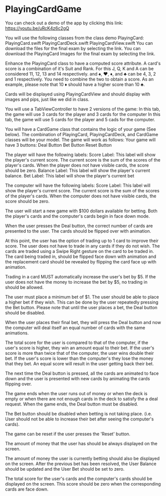 # PlayingCardGame
You can check out a demo of the app by clicking this link: https://youtu.be/uRcK4z6c2gQ

You will use the following classes from the class demo PlayingCard:
PlayingCard.swift
PlayingCardDeck.swift
PlayingCardView.swift
You can download the files for the final exam by selecting the link. You can download the PlayingCard Images for the final exam by selecting the link.

Enhance the PlayingCard class to have a computed score attribute. A card's score is a combination of it's Suit and Rank. For this J, Q, K and A can be considered 11, 12, 13 and 14 respectively. and ♠, ♥, ♦, and ♣ can be 4, 3, 2 and 1 respectively. You need to combine the two to obtain a score. As an example, please note that 10 ♦ should have a higher score than 10 ♣.

Cards will be displayed using PlayingCardView and should display with images and pips, just like we did in class.

You will use a TabViewController to have 2 versions of the game:
In this tab, the game will use 3 cards for the player and 3 cards for the computer
In this tab, the game will use 5 cards for the player and 5 cads for the computer.

You will have a CardGame class that contains the logic of your game (See below). The combination of PlayingCard, PlayingCardDeck, and CardGame classes will be your model. The game will work as follows:
Your game will have 3 buttons:
Deal Button
Bet Button
Reset Button

The player will have the following labels:
Score Label: This label will show the player's current score. The current score is the sum of the scores of the player's cards. When the player does not have visible cards, the score should be zero.
Balance Label: This label will show the player's current balance.
Bet Label: This label will show the player's current bet

The computer will have the following labels:
Score Label: This label will show the player's current score. The current score is the sum of the scores of the player's cards. When the computer does not have visible cards, the score should be zero.

The user will start a new game with $100 dollars available for betting. Both the player's cards and the computer's cards begin in face down mode.

When the user presses the Deal button, the correct number of cards are presented to the user. The cards should be flipped over with animation.

At this point, the user has the option of trading up to 1 card to improve their score. The user does not have to trade in any cards if they do not wish. The cards are traded using a Swipe Right gesture on the card to be traded in. The card being traded in, should be flipped face down with animation and the replacement card should be revealed by flipping the card face up with animation.

Trading in a card MUST automatically increase the user's bet by $5. If the user does not have the money to increase the bet by $5, no trading in should be allowed.

The user must place a minimum bet of $1. The user should be able to place a higher bet if they wish. This can be done by the user repeatedly pressing the Bet button. Please note that until the user places a bet, the Deal button should be disabled.

When the user places their final bet, they will press the Deal button and now the computer will deal itself an equal number of cards with the same animations.

The total score for the user is compared to that of the computer, if the user's score is higher, they win an amount equal to their bet. If the user's score is more than twice that of the computer, the user wins double their bet. If the user's score is lower than the computer's they lose the money that they bet. An equal score will result in the user getting back their bet.

The next time the Deal button is pressed, all the cards are animated to face down and the user is presented with new cards by animating the cards flipping over.

The game ends when the user runs out of money or when the deck is empty or when there are not enough cards in the deck to satisfy the a deal request. When the game ends, the Deal button must be disabled.

The Bet button should be disabled when betting is not taking place. (i.e. User should not be able to increase their bet after seeing the computer's cards).

The game can be reset if the user presses the 'Reset' button.

The amount of money that the user has should be always displayed on the screen.

The amount of money the user is currently betting should also be displayed on the screen. After the previous bet has been resolved, the User Balance should be updated and the User Bet should be set to zero.

The total score for the user's cards and the computer's cards should be displayed on the screen. This score should be zero when the corresponding cards are face down.
